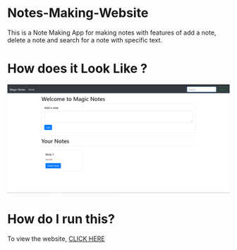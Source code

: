 # Notes-Making-Website

This is a Note Making App for making notes with features of add a note, delete a note and search for a note with specific text.

# How does it Look Like ?

![alt text](https://github.com/mandivson/Notes-Making-Website/blob/master/image.png)

# How do I run this?

To view the website, [CLICK HERE](https://mandivson.github.io/Notes-Making-Website/)
